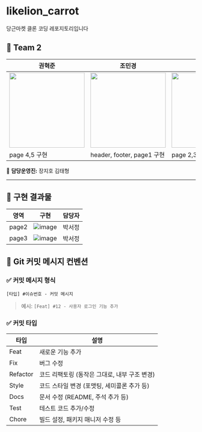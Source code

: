# likelion_carrot
당근마켓 클론 코딩 레포지토리입니다

## 📌 Team 2 
| 권혁준 | 조민경 | 박서정 |
|------|------|------|
|[<img src="https://github.com/Hyoek-Jun-Kwon.png" width="200">](https://github.com/Hyoek-Jun-Kwon) | [<img src="https://github.com/cho58.png" width="200">](https://github.com/cho58) | [<img src="https://github.com/Imggaggu.png" width="200" height="200">](https://github.com/Imggaggu) |
|page 4,5 구현| header, footer, page1 구현 | page 2,3 구현 |


🦁 **담당운영진:** 장지호 김태형


---
## 📌 구현 결과물
| 영역 | 구현 | 담당자 |
|------|------|------|
|page2| ![image](https://github.com/user-attachments/assets/76912eb0-eacf-4c63-8181-b99702847024)| 박서정 |
|page3| ![image](https://github.com/user-attachments/assets/7bde80fe-df3f-4b07-803b-94ac7ea0eaf8)| 박서정 |




## 📌 Git 커밋 메시지 컨벤션

### ✅ 커밋 메시지 형식
```
[타입] #이슈번호 - 커밋 메시지
```
> 예시: `[Feat] #12 - 사용자 로그인 기능 추가`

### ✅ 커밋 타입
| 타입 | 설명 |
|------|----------------------------------------------|
| Feat | 새로운 기능 추가 |
| Fix | 버그 수정 |
| Refactor | 코드 리팩토링 (동작은 그대로, 내부 구조 변경) |
| Style | 코드 스타일 변경 (포맷팅, 세미콜론 추가 등) |
| Docs | 문서 수정 (README, 주석 추가 등) |
| Test | 테스트 코드 추가/수정 |
| Chore | 빌드 설정, 패키지 매니저 수정 등 |

